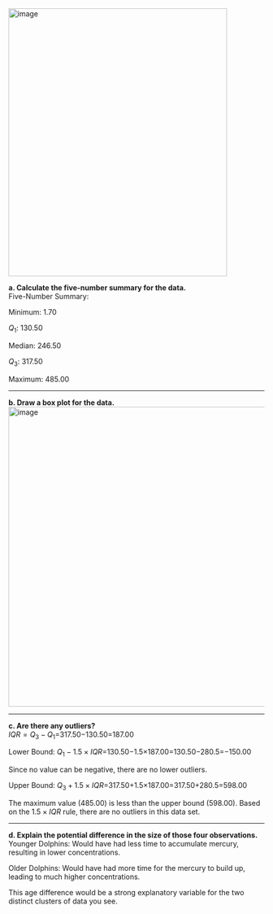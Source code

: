 <img width="430" height="527" alt="image" src="https://github.com/user-attachments/assets/dd93115a-6c8d-49a1-a35c-35967147248e" />

**a. Calculate the five-number summary for the data.**  
Five-Number Summary:

Minimum: 1.70

$Q_1$: 130.50

Median: 246.50

$Q_3$: 317.50

Maximum: 485.00

---
**b. Draw a box plot for the data.**  
<img width="1174" height="590" alt="image" src="https://github.com/user-attachments/assets/a8c50348-23d9-48bb-aefa-a326135da9f6" />


---
**c. Are there any outliers?**  
$IQR=Q_3−Q_1$=317.50−130.50=187.00

Lower Bound: $Q_1−1.5×IQR$=130.50−1.5×187.00=130.50−280.5=−150.00

Since no value can be negative, there are no lower outliers.

Upper Bound: $Q_3+1.5×IQR$=317.50+1.5×187.00=317.50+280.5=598.00

The maximum value (485.00) is less than the upper bound (598.00).
Based on the $1.5×IQR$ rule, there are no outliers in this data set.

---
**d. Explain the potential difference in the size of those four observations.**  
Younger Dolphins: Would have had less time to accumulate mercury, resulting in lower concentrations.

Older Dolphins: Would have had more time for the mercury to build up, leading to much higher concentrations.

This age difference would be a strong explanatory variable for the two distinct clusters of data you see.
